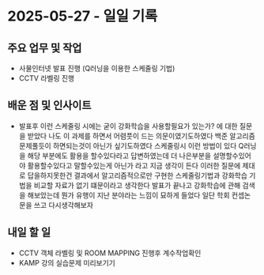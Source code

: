 # 2025-05-27 - 일일 기록

##  주요 업무 및 작업
- 사물인터넷 발표 진행 (Q러닝을 이용한 스케줄링 기법)
- CCTV 라벨링 진행

##  배운 점 및 인사이트
- 발표후 이런 스케줄링 시에는 굳이 강화학습을 사용할필요가 있는가? 에 대한 질문을 받았다
  나도 이 과제를 하면서 어렴풋이 드는 의문이였기도하였다 백준 알고리즘 문제풀듯이 하면되는것이 아닌가 싶기도하였다
  스케줄링시 이런 방법이 있다 Q러닝을 해당 부분에도 활용을 할수있다라고 답변하였는데 더 나은부분을 설명할수있어야 활용할수있다고 말할수있는게 아닌가 라고 지금 생각이 든다
  이러한 질문에 제대로 답을하지못한건 결과에서 알고리즘적으로만 구현한 스케줄링기법과 강화학습 기법을 비교할 자료가 없기 떄문이라고 생각한다
  발표가 끝나고 강화학습에 관해 검색을 해보았는데 뭔가 유행이 지난 분야라는 느낌이 묘하게 들었다 일단 학회 컨셉논문을 쓰고 다시생각해보자


##  내일 할 일
- CCTV 객체 라벨링 및 ROOM MAPPING 진행후 계수작업확인
- KAMP 강의 실습문제 미리보기기 
